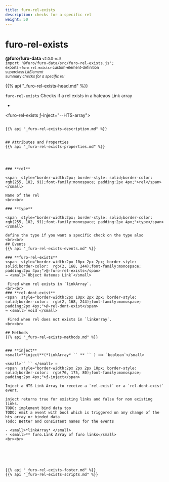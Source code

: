 ```yaml
---
title: furo-rel-exists
description: checks for a specific rel
weight: 50
---
```


# furo-rel-exists
**@furo/furo-data** <small>v2.0.0-rc.5</small>
<br>`import '@furo/furo-data/src/furo-rel-exists.js';`<small>
<br>exports `<furo-rel-exists>` custom-element-definition
<br>superclass *LitElement*</small>
<br><small>summary *checks for a specific rel*</small>

{{% api "_furo-rel-exists-head.md" %}}

`furo-rel-exists`
Checks if a rel exists in a hateaos Link array

 * ```html
<furo-rel-exists ƒ-inject="--HTS-array"></furo-rel-exists>
```

{{% api "_furo-rel-exists-description.md" %}}


## Attributes and Properties
{{% api "_furo-rel-exists-properties.md" %}}




### **rel**

<span  style="border-width:2px; border-style: solid;border-color:  rgb(255, 182, 91);font-family:monospace; padding:2px 4px;">rel</span>
</small>

Name of the rel
<br><br>

### **type**

<span  style="border-width:2px; border-style: solid;border-color:  rgb(255, 182, 91);font-family:monospace; padding:2px 4px;">type</span>
</small>

define the type if you want a specific check on the type also
<br><br>
## Events
{{% api "_furo-rel-exists-events.md" %}}

### **furo-rel-exists**
<span  style="border-width:2px 10px 2px 2px; border-style: solid;border-color:  rgb(2, 168, 244);font-family:monospace; padding:2px 4px;">@-furo-rel-exists</span>
→ <small>`Object Hateoas Link`</small>

 Fired when rel exists in `linkArray`.
<br><br>
### **rel-dont-exist**
<span  style="border-width:2px 10px 2px 2px; border-style: solid;border-color:  rgb(2, 168, 244);font-family:monospace; padding:2px 4px;">@-rel-dont-exist</span>
→ <small>`void`</small>

 Fired when rel does not exists in `linkArray`.
<br><br>

## Methods
{{% api "_furo-rel-exists-methods.md" %}}


### **inject**
<small>**inject**(*linkArray* `` ** `` ) ⟹ `boolean`</small>

<small>`` `` </small> →
<span  style="border-width:2px 2px 2px 10px; border-style: solid;border-color:  rgb(76, 175, 80);font-family:monospace; padding:2px 4px;">ƒ-inject</span>

Inject a HTS Link Array to receive a `rel-exist` or a `rel-dont-exist` event.

inject returns true for existing links and false for non existing links.
TODO: implement bind data too
TODO: emit a event with bool which is triggered on any change of the hts array or binded data
Todo: Better and consistent names for the events

- <small>*linkArray* </small>
- <small>** furo.Link Array of furo links</small>
<br><br>






{{% api "_furo-rel-exists-footer.md" %}}
{{% api "_furo-rel-exists-scripts.md" %}}
